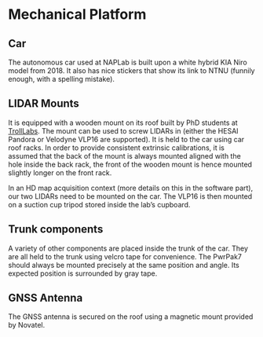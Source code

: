 # Mechanical Platform

## Car

The autonomous car used at NAPLab is built upon a white hybrid KIA Niro model from 2018. It also has nice stickers that show its link to NTNU \(funnily enough, with a spelling mistake\).

## LIDAR Mounts

It is equipped with a wooden mount on its roof built by PhD students at [TrollLabs](https://www.ntnu.edu/mtp/trolllabs#/view/about). The mount can be used to screw LIDARs in \(either the HESAI Pandora or Velodyne VLP16 are supported\). It is held to the car using car roof racks. In order to provide consistent extrinsic calibrations, it is assumed that the back of the mount is always mounted aligned with the hole inside the back rack, the front of the wooden mount is hence mounted slightly longer on the front rack.

In an HD map acquisition context \(more details on this in the software part\), our two LIDARs need to be mounted on the car. The VLP16 is then mounted on a suction cup tripod stored inside the lab’s cupboard.

## Trunk components

A variety of other components are placed inside the trunk of the car. They are all held to the trunk using velcro tape for convenience. The PwrPak7 should always be mounted precisely at the same position and angle. Its expected position is surrounded by gray tape.

## GNSS Antenna

The GNSS antenna is secured on the roof using a magnetic mount provided by Novatel.



